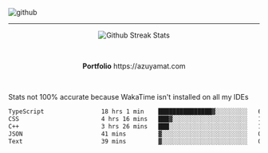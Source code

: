 ![github](https://media.discordapp.net/attachments/881363147364118528/1142610121697021952/background.png?width=1000&height=300)<br>
___
<p align="center">
  <img alt="Github Streak Stats" src="https://streak-stats.demolab.com?user=Azuyamat&theme=transparent&hide_border=true"/>
</p><br>
<p align="center">
      <strong>Portfolio</strong> https://azuyamat.com
</p><br>

Stats not 100% accurate because WakaTime isn't installed on all my IDEs
<!--START_SECTION:waka-->

```txt
TypeScript                18 hrs 1 min    ███████████████▓░░░░░░░░░   63.17 %
CSS                       4 hrs 16 mins   ███▓░░░░░░░░░░░░░░░░░░░░░   14.99 %
C++                       3 hrs 26 mins   ███░░░░░░░░░░░░░░░░░░░░░░   12.04 %
JSON                      41 mins         ▓░░░░░░░░░░░░░░░░░░░░░░░░   02.41 %
Text                      39 mins         ▓░░░░░░░░░░░░░░░░░░░░░░░░   02.33 %
```

<!--END_SECTION:waka-->
